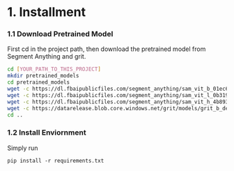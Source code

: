 # 1. Installment

### 1.1 Download Pretrained Model
First cd in the project path, then download the pretrained model from Segment Anything and grit.

```bash
cd [YOUR_PATH_TO_THIS_PROJECT]
mkdir pretrained_models
cd pretrained_models
wget -c https://dl.fbaipublicfiles.com/segment_anything/sam_vit_b_01ec64.pth
wget -c https://dl.fbaipublicfiles.com/segment_anything/sam_vit_l_0b3195.pth
wget -c https://dl.fbaipublicfiles.com/segment_anything/sam_vit_h_4b8939.pth
wget -c https://datarelease.blob.core.windows.net/grit/models/grit_b_densecap_objectdet.pth
cd ..
```

### 1.2 Install Enviornment

Simply run

```
pip install -r requirements.txt
```

